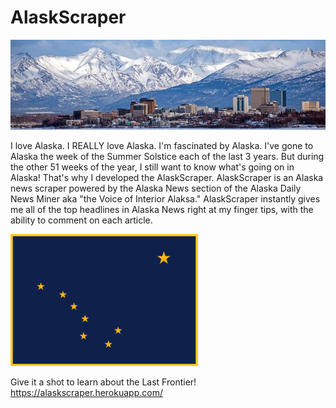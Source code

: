 # AlaskScraper
![](public/images/anchorage.jpg)


I love Alaska.  I REALLY love Alaska.  I'm fascinated by Alaska.  I've gone to Alaska the week of the Summer Solstice each of the last 3 years.  But during the other 51 weeks of the year, I still want to know what's going on in Alaska!  That's why I developed the AlaskScraper.  AlaskScraper is an Alaska news scraper powered by the Alaska News section of the Alaska Daily News Miner aka "the Voice of Interior Alaksa."  AlaskScraper instantly gives me all of the top headlines in Alaska News right at my finger tips, with the ability to comment on each article.

![](public/images/flag.png)

Give it a shot to learn about the Last Frontier!
https://alaskscraper.herokuapp.com/
